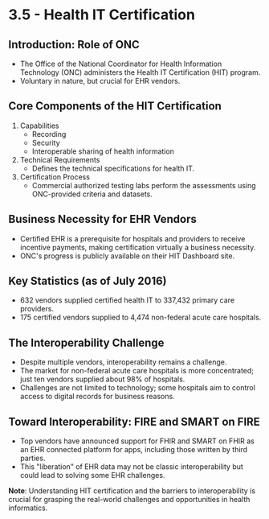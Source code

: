 # 3.5 - Health IT Certification

## Introduction: Role of ONC
- The Office of the National Coordinator for Health Information Technology (ONC) administers the Health IT Certification (HIT) program.
- Voluntary in nature, but crucial for EHR vendors.

## Core Components of the HIT Certification
1. Capabilities
   - Recording
   - Security
   - Interoperable sharing of health information
2. Technical Requirements
   - Defines the technical specifications for health IT.
3. Certification Process
   - Commercial authorized testing labs perform the assessments using ONC-provided criteria and datasets.

## Business Necessity for EHR Vendors
- Certified EHR is a prerequisite for hospitals and providers to receive incentive payments, making certification virtually a business necessity.
- ONC's progress is publicly available on their HIT Dashboard site.

## Key Statistics (as of July 2016)
- 632 vendors supplied certified health IT to 337,432 primary care providers.
- 175 certified vendors supplied to 4,474 non-federal acute care hospitals.

## The Interoperability Challenge
- Despite multiple vendors, interoperability remains a challenge.
- The market for non-federal acute care hospitals is more concentrated; just ten vendors supplied about 98% of hospitals.
- Challenges are not limited to technology; some hospitals aim to control access to digital records for business reasons.

## Toward Interoperability: FIRE and SMART on FIRE
- Top vendors have announced support for FHIR and SMART on FHIR as an EHR connected platform for apps, including those written by third parties.
- This "liberation" of EHR data may not be classic interoperability but could lead to solving some EHR challenges.

**Note**: Understanding HIT certification and the barriers to interoperability is crucial for grasping the real-world challenges and opportunities in health informatics.


